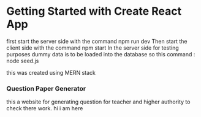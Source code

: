 # Getting Started with Create React App



first start the server side with the command npm run dev 
Then start the client side with the command npm start
In the server side for testing purposes dummy data is to be loaded into the database so this command : node seed.js

this was created using MERN stack 

### Question Paper Generator

this a website for generating question for teacher and higher authority to check there work.
hi i am here
